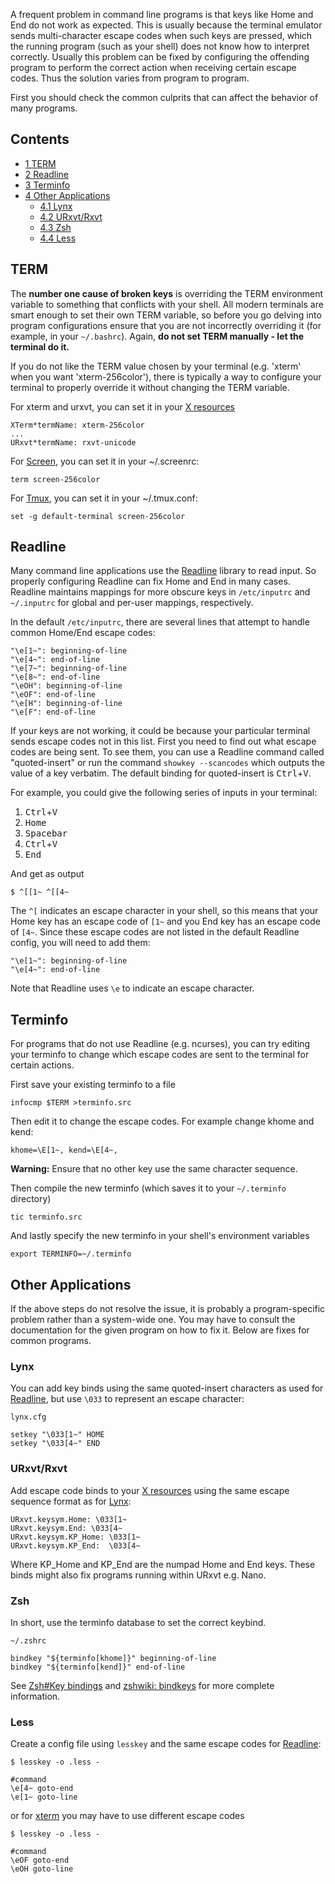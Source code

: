 A frequent problem in command line programs is that keys like Home and End do not work as expected. This is usually because the terminal emulator sends multi-character escape codes when such keys are pressed, which the running program (such as your shell) does not know how to interpret correctly. Usually this problem can be fixed by configuring the offending program to perform the correct action when receiving certain escape codes. Thus the solution varies from program to program.

First you should check the common culprits that can affect the behavior of many programs.

## Contents

*   [1 TERM](#TERM)
*   [2 Readline](#Readline)
*   [3 Terminfo](#Terminfo)
*   [4 Other Applications](#Other_Applications)
    *   [4.1 Lynx](#Lynx)
    *   [4.2 URxvt/Rxvt](#URxvt.2FRxvt)
    *   [4.3 Zsh](#Zsh)
    *   [4.4 Less](#Less)

## TERM

The **number one cause of broken keys** is overriding the TERM environment variable to something that conflicts with your shell. All modern terminals are smart enough to set their own TERM variable, so before you go delving into program configurations ensure that you are not incorrectly overriding it (for example, in your `~/.bashrc`). Again, **do not set TERM manually - let the terminal do it.**

If you do not like the TERM value chosen by your terminal (e.g. 'xterm' when you want 'xterm-256color'), there is typically a way to configure your terminal to properly override it without changing the TERM variable.

For xterm and urxvt, you can set it in your [X resources](/index.php/X_resources "X resources")

```
XTerm*termName: xterm-256color
...
URxvt*termName: rxvt-unicode

```

For [Screen](/index.php/Screen "Screen"), you can set it in your ~/.screenrc:

```
term screen-256color

```

For [Tmux](/index.php/Tmux "Tmux"), you can set it in your ~/.tmux.conf:

```
set -g default-terminal screen-256color

```

## Readline

Many command line applications use the [Readline](/index.php/Readline "Readline") library to read input. So properly configuring Readline can fix Home and End in many cases. Readline maintains mappings for more obscure keys in `/etc/inputrc` and `~/.inputrc` for global and per-user mappings, respectively.

In the default `/etc/inputrc`, there are several lines that attempt to handle common Home/End escape codes:

```
"\e[1~": beginning-of-line
"\e[4~": end-of-line
"\e[7~": beginning-of-line
"\e[8~": end-of-line
"\eOH": beginning-of-line
"\eOF": end-of-line
"\e[H": beginning-of-line
"\e[F": end-of-line

```

If your keys are not working, it could be because your particular terminal sends escape codes not in this list. First you need to find out what escape codes are being sent. To see them, you can use a Readline command called "quoted-insert" or run the command `showkey --scancodes` which outputs the value of a key verbatim. The default binding for quoted-insert is <kbd>Ctrl</kbd>+<kbd>V</kbd>.

For example, you could give the following series of inputs in your terminal:

1.  <kbd>Ctrl</kbd>+<kbd>V</kbd>
2.  <kbd>Home</kbd>
3.  <kbd>Spacebar</kbd>
4.  <kbd>Ctrl</kbd>+<kbd>V</kbd>
5.  <kbd>End</kbd>

And get as output

```
$ ^[[1~ ^[[4~

```

The `^[` indicates an escape character in your shell, so this means that your Home key has an escape code of `[1~` and you End key has an escape code of `[4~`. Since these escape codes are not listed in the default Readline config, you will need to add them:

```
"\e[1~": beginning-of-line
"\e[4~": end-of-line

```

Note that Readline uses `\e` to indicate an escape character.

## Terminfo

For programs that do not use Readline (e.g. ncurses), you can try editing your terminfo to change which escape codes are sent to the terminal for certain actions.

First save your existing terminfo to a file

```
infocmp $TERM >terminfo.src

```

Then edit it to change the escape codes. For example change khome and kend:

```
khome=\E[1~, kend=\E[4~,

```

**Warning:** Ensure that no other key use the same character sequence.

Then compile the new terminfo (which saves it to your `~/.terminfo` directory)

```
tic terminfo.src

```

And lastly specify the new terminfo in your shell's environment variables

```
export TERMINFO=~/.terminfo

```

## Other Applications

If the above steps do not resolve the issue, it is probably a program-specific problem rather than a system-wide one. You may have to consult the documentation for the given program on how to fix it. Below are fixes for common programs.

### Lynx

You can add key binds using the same quoted-insert characters as used for [Readline](#Readline), but use `\033` to represent an escape character:

 `lynx.cfg` 
```
setkey "\033[1~" HOME
setkey "\033[4~" END
```

### URxvt/Rxvt

Add escape code binds to your [X resources](/index.php/X_resources "X resources") using the same escape sequence format as for [Lynx](#Lynx):

```
URxvt.keysym.Home: \033[1~
URxvt.keysym.End: \033[4~
URxvt.keysym.KP_Home: \033[1~
URxvt.keysym.KP_End:  \033[4~
```

Where KP_Home and KP_End are the numpad Home and End keys. These binds might also fix programs running within URxvt e.g. Nano.

### Zsh

In short, use the terminfo database to set the correct keybind.

 `~/.zshrc` 
```
bindkey "${terminfo[khome]}" beginning-of-line
bindkey "${terminfo[kend]}" end-of-line
```

See [Zsh#Key bindings](/index.php/Zsh#Key_bindings "Zsh") and [zshwiki: bindkeys](http://zshwiki.org/home/zle/bindkeys#reading_terminfo) for more complete information.

### Less

Create a config file using `lesskey` and the same escape codes for [Readline](#Readline):

 `$ lesskey -o .less -` 
```
#command
\e[4~ goto-end
\e[1~ goto-line

```

or for [xterm](/index.php/Xterm "Xterm") you may have to use different escape codes

 `$ lesskey -o .less -` 
```
#command
\eOF goto-end
\eOH goto-line
```
